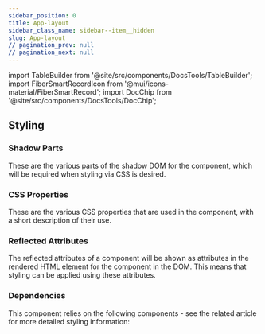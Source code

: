 ```yaml
---
sidebar_position: 0
title: App-layout
sidebar_class_name: sidebar--item__hidden
slug: App-layout
// pagination_prev: null
// pagination_next: null
---
```


import TableBuilder from '@site/src/components/DocsTools/TableBuilder';
import FiberSmartRecordIcon from '@mui/icons-material/FiberSmartRecord';
import DocChip from '@site/src/components/DocsTools/DocChip';

<DocChip tooltipText="This component will render with a shadow DOM, an API built into the browser that facilitates encapsulation." label="Shadow" target="_blank" clickable={false} iconName='shadow' />

<DocChip tooltipText="The name of the web component that will render in the DOM." label="bbj-app-layout" clickable={false} iconName='code'/>

## Styling

### Shadow Parts
These are the various parts of the shadow DOM for the component, which will be required when styling via CSS is desired.
<TableBuilder tag='bbj-app-layout' table="parts"/>

### CSS Properties

  These are the various CSS properties that are used in the component, with a short description of their use.
  
  <TableBuilder tag='bbj-app-layout' table="properties"/>

### Reflected Attributes

  The reflected attributes of a component will be shown as attributes in the rendered HTML element for the component in the DOM. This means that styling can be applied using these attributes.
  
  <TableBuilder tag='bbj-app-layout' table="reflects"/>

### Dependencies

  This component relies on the following components - see the related article for more detailed styling information:
  
  <TableBuilder tag='bbj-app-layout' table="dependencies"/>
